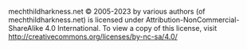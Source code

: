 mechthildharkness.net © 2005-2023 by various authors (of mechthildharkness.net) is licensed under Attribution-NonCommercial-ShareAlike 4.0 International. To view a copy of this license, visit http://creativecommons.org/licenses/by-nc-sa/4.0/
